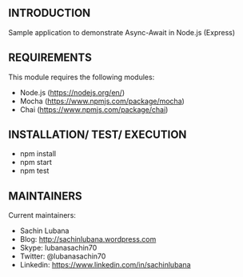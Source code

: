 INTRODUCTION
------------
 
Sample application to demonstrate Async-Await in Node.js (Express)


REQUIREMENTS
------------

This module requires the following modules:

* Node.js (https://nodejs.org/en/)
* Mocha (https://www.npmjs.com/package/mocha)
* Chai (https://www.npmjs.com/package/chai) 

INSTALLATION/ TEST/ EXECUTION
-----------------------------
	
 * npm install
 * npm start
 * npm test
 
MAINTAINERS
-----------

Current maintainers:
 * Sachin Lubana 
 * Blog: http://sachinlubana.wordpress.com
 * Skype: lubanasachin70
 * Twitter: @lubanasachin70
 * Linkedin: https://www.linkedin.com/in/sachinlubana

